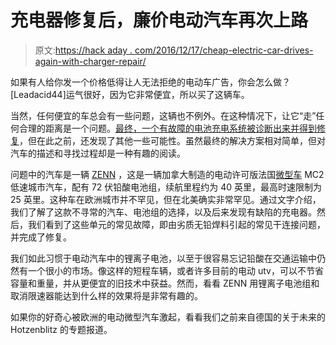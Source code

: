 # 充电器修复后，廉价电动汽车再次上路

> 原文:[https://hack aday . com/2016/12/17/cheap-electric-car-drives-again-with-charger-repair/](https://hackaday.com/2016/12/17/cheap-electric-car-drives-again-with-charger-repair/)

如果有人给你发一个价格低得让人无法拒绝的电动车广告，你会怎么做？[Leadacid44]运气很好，因为它非常便宜，所以买了这辆车。

当然，任何便宜的车总会有一些问题，这辆也不例外。在这种情况下，让它“走”任何合理的距离是一个问题。[最终，一个有故障的电池充电系统被诊断出来并得到修复](https://hackaday.io/project/18376-repairing-a-delta-q-quiq-battery-charger)，但在此之前，还发现了其他一些可能性。虽然最终的解决方案相对简单，但对汽车的描述和寻找过程却是一种有趣的阅读。

问题中的汽车是一辆 [ZENN](https://en.wikipedia.org/wiki/ZENN) ，这是一辆加拿大制造的电动许可版法国[微型车](https://en.wikipedia.org/wiki/Microcar_(brand)) MC2 低速城市汽车，配有 72 伏铅酸电池组，续航里程约为 40 英里，最高时速限制为 25 英里。这种车在欧洲城市并不罕见，但在北美确实非常罕见。通过文字介绍，我们了解了这款不寻常的汽车、电池组的选择，以及后来发现有缺陷的充电器。然后，我们看到了这些单元的常见故障，即由劣质无铅焊料引起的常见干连接问题，并完成了修复。

我们如此习惯于电动汽车中的锂离子电池，以至于很容易忘记铅酸在交通运输中仍然有一个很小的市场。像这样的短程车辆，或者许多目前的电动 utv，可以不节省容量和重量，并从更便宜的旧技术中获益。然而，看看 ZENN 用锂离子电池组和取消限速器能达到什么样的效果将是非常有趣的。

如果你的好奇心被欧洲的电动微型汽车激起，看看我们之前来自德国的关于未来的 Hotzenblitz 的专题报道。